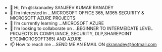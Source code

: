 - 👋 Hi, I’m @skranadey SANJEEV KUMAR RANADEY
- 👀 I’m interested in ...MICROSOFT OFFICE 365, M365 SECURITY & MICROSOFT AZURE PROJECTS
- 🌱 I’m currently learning ...MICROSOFT AZURE
- 💞️ I’m looking to collaborate on ...BEGINNER TO INTERMEIDATE LEVEL PROJECTS IN COMPLIANCE, SECURITY, DLP,SHAREPOINT ETC(MICROSOFT365) AND AZURE 
- 📫 How to reach me ...SEND ME AN EMAIL ON skranadey@hotmail.com

<!---
skranadey/skranadey is a ✨ special ✨ repository because its `README.md` (this file) appears on your GitHub profile.
You can click the Preview link to take a look at your changes.
--->
